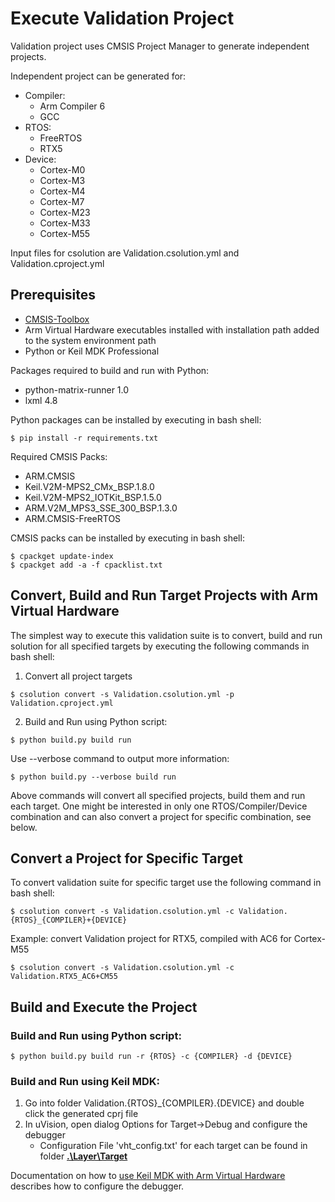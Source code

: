 # Execute Validation Project

Validation project uses CMSIS Project Manager to generate independent projects.

Independent project can be generated for:
- Compiler:
    - Arm Compiler 6
    - GCC
- RTOS:
    - FreeRTOS
    - RTX5
- Device:
    - Cortex-M0
    - Cortex-M3
    - Cortex-M4
    - Cortex-M7
    - Cortex-M23
    - Cortex-M33
    - Cortex-M55

Input files for csolution are Validation.csolution.yml and Validation.cproject.yml

## Prerequisites

- [CMSIS-Toolbox](https://github.com/Open-CMSIS-Pack/devtools/releases)
- Arm Virtual Hardware executables installed with installation path added to the system environment path
- Python or Keil MDK Professional

Packages required to build and run with Python:
- python-matrix-runner 1.0
- lxml 4.8

Python packages can be installed by executing in bash shell:
```Shell
$ pip install -r requirements.txt
```

Required CMSIS Packs:
- ARM.CMSIS
- Keil.V2M-MPS2_CMx_BSP.1.8.0
- Keil.V2M-MPS2_IOTKit_BSP.1.5.0
- ARM.V2M_MPS3_SSE_300_BSP.1.3.0
- ARM.CMSIS-FreeRTOS

CMSIS packs can be installed by executing in bash shell:
```Shell
$ cpackget update-index
$ cpackget add -a -f cpacklist.txt
```

## Convert, Build and Run Target Projects with Arm Virtual Hardware

The simplest way to execute this validation suite is to convert, build and run solution for all specified targets by executing the following commands in bash shell:

1. Convert all project targets
```Shell
$ csolution convert -s Validation.csolution.yml -p Validation.cproject.yml
```

2. Build and Run using Python script:
```Shell
$ python build.py build run
```
Use --verbose command to output more information:
```Shell
$ python build.py --verbose build run
```

Above commands will convert all specified projects, build them and run each target. One might be interested in only one RTOS/Compiler/Device combination and can also convert a project for specific combination, see below.

## Convert a Project for Specific Target
To convert validation suite for specific target use the following command in bash shell:

```Shell
$ csolution convert -s Validation.csolution.yml -c Validation.{RTOS}_{COMPILER}+{DEVICE}
```

Example: convert Validation project for RTX5, compiled with AC6 for Cortex-M55
```Shell
$ csolution convert -s Validation.csolution.yml -c Validation.RTX5_AC6+CM55
```


## Build and Execute the Project

### Build and Run using Python script:
```Shell
$ python build.py build run -r {RTOS} -c {COMPILER} -d {DEVICE}
```

### Build and Run using Keil MDK:
1. Go into folder Validation.{RTOS}_{COMPILER}.{DEVICE} and double click the generated cprj file
2. In uVision, open dialog Options for Target->Debug and configure the debugger
    - Configuration File 'vht_config.txt' for each target can be found in folder [**.\Layer\Target**](https://github.com/ARM-software/CMSIS-RTOS2_Validation/tree/main/Layer/Target)

Documentation on how to [use Keil MDK with Arm Virtual Hardware](https://arm-software.github.io/AVH/main/infrastructure/html/run_mdk_pro.html) describes how to configure the debugger.
